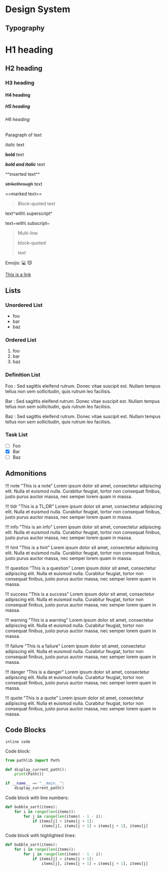 # Design System

## Typography

# H1 heading

## H2 heading

### H3 heading

#### H4 heading

##### H5 heading

###### H6 heading

Paragraph of text

_italic_ text

**bold** text

**_bold and italic_** text

^^inserted text^^

~~strikethrough~~ text

==marked text==

> Block-quoted text

text^with\ superscript^

text~with\ subscript~

> Multi-line
>
> block-quoted
>
> text

Emojis: 💻 😼

[This is a link](https://romain-clement.net)

## Lists

### Unordered List

- foo
- bar
- baz

### Ordered List

1. foo
2. bar
3. baz

### Definition List

Foo
:   Sed sagittis eleifend rutrum. Donec vitae suscipit est. Nullam tempus
    tellus non sem sollicitudin, quis rutrum leo facilisis.

Bar
:   Sed sagittis eleifend rutrum. Donec vitae suscipit est. Nullam tempus
    tellus non sem sollicitudin, quis rutrum leo facilisis.

Baz
:   Sed sagittis eleifend rutrum. Donec vitae suscipit est. Nullam tempus
    tellus non sem sollicitudin, quis rutrum leo facilisis.

### Task List

- [ ] Foo
- [x] Bar
- [ ] Baz

## Admonitions

!!! note "This is a note"
    Lorem ipsum dolor sit amet, consectetur adipiscing elit. Nulla et euismod
    nulla. Curabitur feugiat, tortor non consequat finibus, justo purus auctor
    massa, nec semper lorem quam in massa.

!!! tldr "This is a TL;DR"
    Lorem ipsum dolor sit amet, consectetur adipiscing elit. Nulla et euismod
    nulla. Curabitur feugiat, tortor non consequat finibus, justo purus auctor
    massa, nec semper lorem quam in massa.

!!! info "This is an info"
    Lorem ipsum dolor sit amet, consectetur adipiscing elit. Nulla et euismod
    nulla. Curabitur feugiat, tortor non consequat finibus, justo purus auctor
    massa, nec semper lorem quam in massa.

!!! hint "This is a hint"
    Lorem ipsum dolor sit amet, consectetur adipiscing elit. Nulla et euismod
    nulla. Curabitur feugiat, tortor non consequat finibus, justo purus auctor
    massa, nec semper lorem quam in massa.

!!! question "This is a question"
    Lorem ipsum dolor sit amet, consectetur adipiscing elit. Nulla et euismod
    nulla. Curabitur feugiat, tortor non consequat finibus, justo purus auctor
    massa, nec semper lorem quam in massa.

!!! success "This is a success"
    Lorem ipsum dolor sit amet, consectetur adipiscing elit. Nulla et euismod
    nulla. Curabitur feugiat, tortor non consequat finibus, justo purus auctor
    massa, nec semper lorem quam in massa.

!!! warning "This is a warning"
    Lorem ipsum dolor sit amet, consectetur adipiscing elit. Nulla et euismod
    nulla. Curabitur feugiat, tortor non consequat finibus, justo purus auctor
    massa, nec semper lorem quam in massa.

!!! failure "This is a failure"
    Lorem ipsum dolor sit amet, consectetur adipiscing elit. Nulla et euismod
    nulla. Curabitur feugiat, tortor non consequat finibus, justo purus auctor
    massa, nec semper lorem quam in massa.

!!! danger "This is a danger"
    Lorem ipsum dolor sit amet, consectetur adipiscing elit. Nulla et euismod
    nulla. Curabitur feugiat, tortor non consequat finibus, justo purus auctor
    massa, nec semper lorem quam in massa.

!!! quote "This is a quote"
    Lorem ipsum dolor sit amet, consectetur adipiscing elit. Nulla et euismod
    nulla. Curabitur feugiat, tortor non consequat finibus, justo purus auctor
    massa, nec semper lorem quam in massa.

## Code Blocks

`inline code`

Code block:

```python
from pathlib import Path

def display_current_path():
    print(Path())

if __name__ == "__main__":
    display_current_path()
```

Code block with line numbers:

``` python linenums="1"
def bubble_sort(items):
    for i in range(len(items)):
        for j in range(len(items) - 1 - i):
            if items[j] > items[j + 1]:
                items[j], items[j + 1] = items[j + 1], items[j]
```

Code block with highlighted lines:

``` python hl_lines="2 3"
def bubble_sort(items):
    for i in range(len(items)):
        for j in range(len(items) - 1 - i):
            if items[j] > items[j + 1]:
                items[j], items[j + 1] = items[j + 1], items[j]
```
